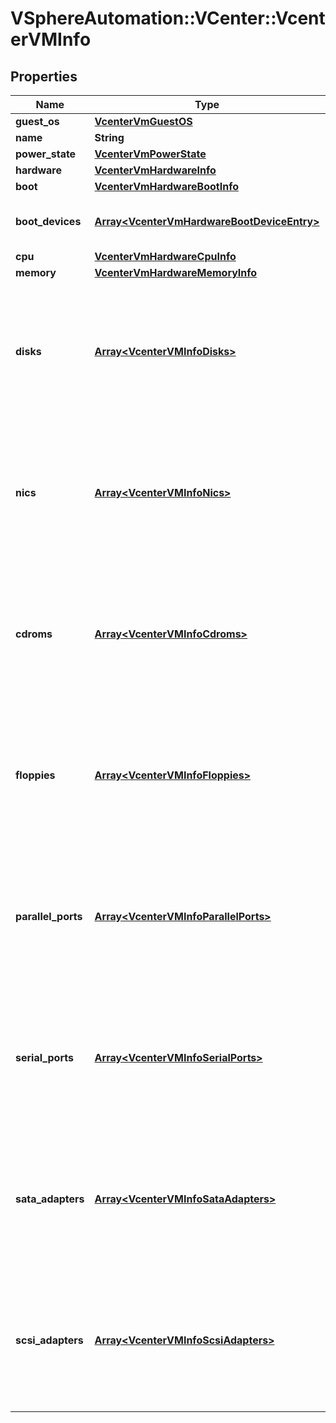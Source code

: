 # VSphereAutomation::VCenter::VcenterVMInfo

## Properties
Name | Type | Description | Notes
------------ | ------------- | ------------- | -------------
**guest_os** | [**VcenterVmGuestOS**](VcenterVmGuestOS.md) |  | 
**name** | **String** | Virtual machine name. | 
**power_state** | [**VcenterVmPowerState**](VcenterVmPowerState.md) |  | 
**hardware** | [**VcenterVmHardwareInfo**](VcenterVmHardwareInfo.md) |  | 
**boot** | [**VcenterVmHardwareBootInfo**](VcenterVmHardwareBootInfo.md) |  | 
**boot_devices** | [**Array&lt;VcenterVmHardwareBootDeviceEntry&gt;**](VcenterVmHardwareBootDeviceEntry.md) | Boot device configuration. If the list has no entries, a server-specific default boot sequence is used. | 
**cpu** | [**VcenterVmHardwareCpuInfo**](VcenterVmHardwareCpuInfo.md) |  | 
**memory** | [**VcenterVmHardwareMemoryInfo**](VcenterVmHardwareMemoryInfo.md) |  | 
**disks** | [**Array&lt;VcenterVMInfoDisks&gt;**](VcenterVMInfoDisks.md) | List of disks. When clients pass a value of this structure as a parameter, the key in the field map must be an identifier for the resource type: vcenter.vm.hardware.Disk. When operations return a value of this structure as a result, the key in the field map will be an identifier for the resource type: vcenter.vm.hardware.Disk. | 
**nics** | [**Array&lt;VcenterVMInfoNics&gt;**](VcenterVMInfoNics.md) | List of Ethernet adapters. When clients pass a value of this structure as a parameter, the key in the field map must be an identifier for the resource type: vcenter.vm.hardware.Ethernet. When operations return a value of this structure as a result, the key in the field map will be an identifier for the resource type: vcenter.vm.hardware.Ethernet. | 
**cdroms** | [**Array&lt;VcenterVMInfoCdroms&gt;**](VcenterVMInfoCdroms.md) | List of CD-ROMs. When clients pass a value of this structure as a parameter, the key in the field map must be an identifier for the resource type: vcenter.vm.hardware.Cdrom. When operations return a value of this structure as a result, the key in the field map will be an identifier for the resource type: vcenter.vm.hardware.Cdrom. | 
**floppies** | [**Array&lt;VcenterVMInfoFloppies&gt;**](VcenterVMInfoFloppies.md) | List of floppy drives. When clients pass a value of this structure as a parameter, the key in the field map must be an identifier for the resource type: vcenter.vm.hardware.Floppy. When operations return a value of this structure as a result, the key in the field map will be an identifier for the resource type: vcenter.vm.hardware.Floppy. | 
**parallel_ports** | [**Array&lt;VcenterVMInfoParallelPorts&gt;**](VcenterVMInfoParallelPorts.md) | List of parallel ports. When clients pass a value of this structure as a parameter, the key in the field map must be an identifier for the resource type: vcenter.vm.hardware.ParallelPort. When operations return a value of this structure as a result, the key in the field map will be an identifier for the resource type: vcenter.vm.hardware.ParallelPort. | 
**serial_ports** | [**Array&lt;VcenterVMInfoSerialPorts&gt;**](VcenterVMInfoSerialPorts.md) | List of serial ports. When clients pass a value of this structure as a parameter, the key in the field map must be an identifier for the resource type: vcenter.vm.hardware.SerialPort. When operations return a value of this structure as a result, the key in the field map will be an identifier for the resource type: vcenter.vm.hardware.SerialPort. | 
**sata_adapters** | [**Array&lt;VcenterVMInfoSataAdapters&gt;**](VcenterVMInfoSataAdapters.md) | List of SATA adapters. When clients pass a value of this structure as a parameter, the key in the field map must be an identifier for the resource type: vcenter.vm.hardware.SataAdapter. When operations return a value of this structure as a result, the key in the field map will be an identifier for the resource type: vcenter.vm.hardware.SataAdapter. | 
**scsi_adapters** | [**Array&lt;VcenterVMInfoScsiAdapters&gt;**](VcenterVMInfoScsiAdapters.md) | List of SCSI adapters. When clients pass a value of this structure as a parameter, the key in the field map must be an identifier for the resource type: vcenter.vm.hardware.ScsiAdapter. When operations return a value of this structure as a result, the key in the field map will be an identifier for the resource type: vcenter.vm.hardware.ScsiAdapter. | 


